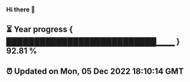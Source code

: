 ### Hi there 👋
⏳ Year progress { ███████████████████████████▁▁▁ } 92.81 %
---
⏰ Updated on Mon, 05 Dec 2022 18:10:14 GMT
---
